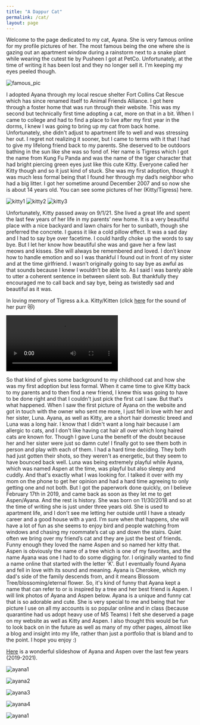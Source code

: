 ```yaml
---
title: "A Dappur Cat"
permalink: /cat/
layout: page
---
```

Welcome to the page dedicated to my cat, Ayana. She is very famous online for my profile pictures of her. The most famous being the one where she is gazing out an apartment window during a rainstorm next to a snake plant while wearing the cutest tie by Pusheen I got at PetCo. Unfortunately, at the time of writing it has been lost and they no longer sell it. I'm keeping my eyes peeled though.

![famous_pic](/assets/images/steam/steam12.jpg)

I adopted Ayana through my local rescue shelter Fort Collins Cat Rescue which has since renamed itself to Animal Friends Alliance. I got here through a foster home that was run through their website. This was my second but technically first time adopting a cat, more on that in a bit. When I came to college and had to find a place to live after my first year in the dorms, I knew I was going to bring up my cat from back home. Unfortunately, she didn't adjust to apartment life to well and was stressing her out. I regret not realizing it sooner, but I came to terms with it that I had to give my lifelong friend back to my parents. She deserved to be outdoors bathing in the sun like she was so fond of. Her name is Tigress which I got the name from Kung Fu Panda and was the name of the tiger character that had bright piercing green eyes just like this cute Kitty. Everyone called her Kitty though and so it just kind of stuck. She was my first adoption, though it was much less formal being that I found her through my dad’s neighbor who had a big litter. I got her sometime around December 2007 and so now she is about 14 years old. You can see some pictures of her (Kitty/Tigress) here.

![kitty1](/assets/images/steam/steam2.JPG)
![kitty2](/assets/images/steam/steam3.JPG)
![kitty3](/assets/images/steam/steam9.JPG)

Unfortunately, Kitty passed away on 9/1/21. She lived a great life and spent the last few years of her life in my parents’ new home. It is a very beautiful place with a nice backyard and lawn chairs for her to sunbath, though she preferred the concrete. I guess it like a cold pillow effect. It was a sad day and I had to say bye over facetime. I could hardly choke up the words to say bye. But I let her know how beautiful she was and gave her a few last meows and kisses. She will always be remembered and loved. I don’t know how to handle emotion and so I was thankful I found out in front of my sister and at the time girlfriend. I wasn’t originally going to say bye as awful as that sounds because I knew I wouldn’t be able to. As I said I was barely able to utter a coherent sentence in between silent sob. But thankfully they encouraged me to call back and say bye, being as twistedly sad and beautiful as it was. 

In loving memory of Tigress a.k.a. Kitty/Kitten
(click [here](/assets/videos/kittyMemory.mov) for the sound of her purr 😻)

![kittyMemory](/assets/videos/kittyMemory.mov)

So that kind of gives some background to my childhood cat and how she was my first adoption but less formal. When it came time to give Kitty back to my parents and to then find a new friend, I knew this was going to have to be done right and that I couldn't just pick the first cat I saw. But that's what happened. When I saw the first picture of Ayana on the website and got in touch with the owner who sent me more, I just fell in love with her and her sister, Luna. Ayana, as well as Kitty, are a short hair domestic breed and Luna was a long hair. I know that I didn't want a long hair because I am allergic to cats, and I don't like having cat hair all over which long haired cats are known for. Though I gave Luna the benefit of the doubt because her and her sister were just so damn cute! I finally got to see them both in person and play with each of them. I had a hard time deciding. They both had just gotten their shots, so they weren't as energetic, but they seem to have bounced back well. Luna was being extremely playful while Ayana, which was named Aspen at the time, was playful but also sleepy and cuddly. And that's exactly what I was looking for. I talked it over with my mom on the phone to get her opinion and had a hard time agreeing to only getting one and not both. But I got the paperwork done quickly, on I believe February 17th in 2019, and came back as soon as they let me to get Aspen/Ayana. And the rest is history. She was born on 11/30/2018 and so at the time of writing she is just under three years old. She is used to apartment life, and I don't see me letting her outside until I have a steady career and a good house with a yard. I’m sure when that happens, she will have a lot of fun as she seems to enjoy bird and people watching from windows and chasing my roommate’s cat up and down the stairs. Quiet often we bring over my friend’s cat and they are just the best of friends. Funny enough they loved the name Aspen and so named her kitty that. Aspen is obviously the name of a tree which is one of my favorites, and the name Ayana was one I had to do some digging for. I originally wanted to find a name online that started with the letter 'K'. But I eventually found Ayana and fell in love with its sound and meaning. Ayana is Cherokee, which my dad's side of the family descends from, and it means Blossom Tree/blossoming/eternal flower. So, it's kind of funny that Ayana kept a name that can refer to or is inspired by a tree and her best friend is Aspen. I will link photos of Ayana and Aspen below. Ayana is a unique and funny cat that is so adorable and cute. She is very special to me and being that her picture I use on all my accounts is so popular online and in class (because quarantine had us adopt heavy use of MS Teams) I felt she deserved a page on my website as well as Kitty and Aspen. I also thought this would be fun to look back on in the future as well as many of my other pages, almost like a blog and insight into my life, rather than just a portfolio that is bland and to the point. I hope you enjoy :)

[Here](/assets/images/cat/FluffyFriends.m4v) is a wonderful slideshow of Ayana and Aspen over the last few years (2019-2021).

![ayana1](/assets/images/steam/steam7.jpeg)

![ayana2](/assets/images/steam/steam6.jpg)

![ayana3](/assets/images/steam/steam5.jpg)

![ayana4](/assets/images/steam/steam4.JPG)

![ayana1](/assets/images/cat/cat1.jpeg)

